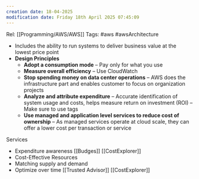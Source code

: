 ```yaml
---
creation date: 18-04-2025
modification date: Friday 18th April 2025 07:45:09
---
```

Rel: [[Programming/AWS/AWS]]
Tags: #aws #awsArchitecture

- Includes the ability to run systems to deliver business value at the lowest price point
- **Design Principles**
    - **Adopt a consumption mode** – Pay only for what you use
    - **Measure overall efficiency** – Use CloudWatch
    - **Stop spending money on data center operations** – AWS does the infrastructure part and enables customer to focus on organization projects
    - **Analyze and attribute expenditure** – Accurate identification of system usage and costs, helps measure return on investment (ROI) – Make sure to use tags
    - **Use managed and application level services to reduce cost of ownership** – As managed services operate at cloud scale, they can offer a lower cost per transaction or service

Services
- Expenditure awareness [[Budges]] [[CostExplorer]]
- Cost-Effective Resources
- Matching supply and demand
- Optimize over time [[Trusted Advisor]] [[CostExplorer]]